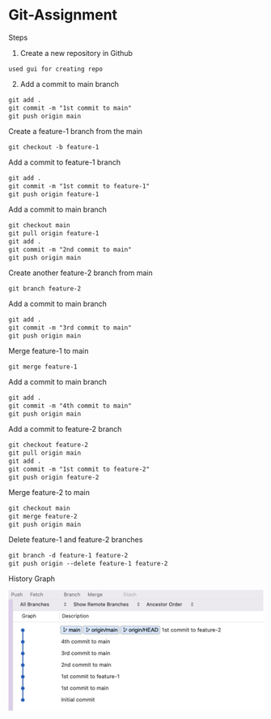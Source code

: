 # Git-Assignment

Steps

1. Create a new repository in Github

```
used gui for creating repo
```

2. Add a commit to main branch

```
git add .
git commit -m "1st commit to main"
git push origin main
```

Create a feature-1 branch from the main

```
git checkout -b feature-1
```

Add a commit to feature-1 branch

```
git add .
git commit -m "1st commit to feature-1"
git push origin feature-1
```

Add a commit to main branch

```
git checkout main
git pull origin feature-1
git add .
git commit -m "2nd commit to main"
git push origin main
```

Create another feature-2 branch from main

```
git branch feature-2
```

Add a commit to main branch

```
git add .
git commit -m "3rd commit to main"
git push origin main
```

Merge feature-1 to main

```
git merge feature-1
```

Add a commit to main branch

```
git add .
git commit -m "4th commit to main"
git push origin main
```

Add a commit to feature-2 branch

```
git checkout feature-2
git pull origin main
git add .
git commit -m "1st commit to feature-2"
git push origin feature-2
```

Merge feature-2 to main

```
git checkout main
git merge feature-2
git push origin main
```

Delete feature-1 and feature-2 branches

```
git branch -d feature-1 feature-2
git push origin --delete feature-1 feature-2
```

History Graph

![History Graph](Screenshot%202023-02-10%20at%207.11.32%20PM.png)
